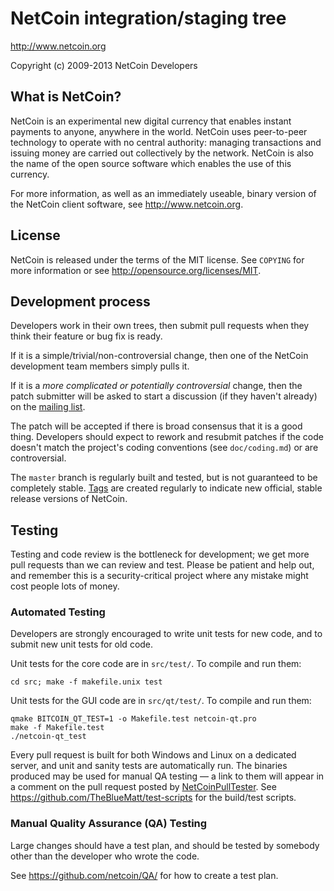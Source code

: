 NetCoin integration/staging tree
================================

http://www.netcoin.org

Copyright (c) 2009-2013 NetCoin Developers

What is NetCoin?
----------------

NetCoin is an experimental new digital currency that enables instant payments to
anyone, anywhere in the world. NetCoin uses peer-to-peer technology to operate
with no central authority: managing transactions and issuing money are carried
out collectively by the network. NetCoin is also the name of the open source
software which enables the use of this currency.

For more information, as well as an immediately useable, binary version of
the NetCoin client software, see http://www.netcoin.org.

License
-------

NetCoin is released under the terms of the MIT license. See `COPYING` for more
information or see http://opensource.org/licenses/MIT.

Development process
-------------------

Developers work in their own trees, then submit pull requests when they think
their feature or bug fix is ready.

If it is a simple/trivial/non-controversial change, then one of the NetCoin
development team members simply pulls it.

If it is a *more complicated or potentially controversial* change, then the patch
submitter will be asked to start a discussion (if they haven't already) on the
[mailing list](http://sourceforge.net/mailarchive/forum.php?forum_name=netcoin-development).

The patch will be accepted if there is broad consensus that it is a good thing.
Developers should expect to rework and resubmit patches if the code doesn't
match the project's coding conventions (see `doc/coding.md`) or are
controversial.

The `master` branch is regularly built and tested, but is not guaranteed to be
completely stable. [Tags](https://github.com/netcoin/netcoin/tags) are created
regularly to indicate new official, stable release versions of NetCoin.

Testing
-------

Testing and code review is the bottleneck for development; we get more pull
requests than we can review and test. Please be patient and help out, and
remember this is a security-critical project where any mistake might cost people
lots of money.

### Automated Testing

Developers are strongly encouraged to write unit tests for new code, and to
submit new unit tests for old code.

Unit tests for the core code are in `src/test/`. To compile and run them:

    cd src; make -f makefile.unix test

Unit tests for the GUI code are in `src/qt/test/`. To compile and run them:

    qmake BITCOIN_QT_TEST=1 -o Makefile.test netcoin-qt.pro
    make -f Makefile.test
    ./netcoin-qt_test

Every pull request is built for both Windows and Linux on a dedicated server,
and unit and sanity tests are automatically run. The binaries produced may be
used for manual QA testing — a link to them will appear in a comment on the
pull request posted by [NetCoinPullTester](https://github.com/NetCoinPullTester). See https://github.com/TheBlueMatt/test-scripts
for the build/test scripts.

### Manual Quality Assurance (QA) Testing

Large changes should have a test plan, and should be tested by somebody other
than the developer who wrote the code.

See https://github.com/netcoin/QA/ for how to create a test plan.
